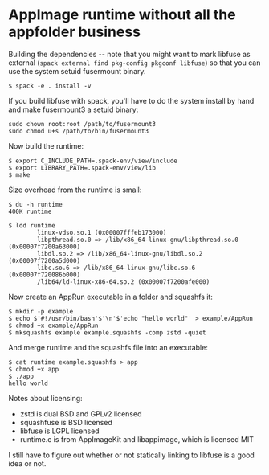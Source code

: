 # AppImage runtime without all the appfolder business

Building the dependencies -- note that you might want to mark libfuse as external (`spack external find pkg-config pkgconf libfuse`) so that you can use the system setuid fusermount binary.

```
$ spack -e . install -v
```
If you build libfuse with spack, you'll have to do the system install by hand and make fusermount3 a setuid binary:

```
sudo chown root:root /path/to/fusermount3
sudo chmod u+s /path/to/bin/fusermount3
```

Now build the runtime:

```
$ export C_INCLUDE_PATH=.spack-env/view/include
$ export LIBRARY_PATH=.spack-env/view/lib
$ make
```

Size overhead from the runtime is small:

```
$ du -h runtime
400K runtime

$ ldd runtime
        linux-vdso.so.1 (0x00007fffeb173000)
        libpthread.so.0 => /lib/x86_64-linux-gnu/libpthread.so.0 (0x00007f7200a63000)
        libdl.so.2 => /lib/x86_64-linux-gnu/libdl.so.2 (0x00007f7200a5d000)
        libc.so.6 => /lib/x86_64-linux-gnu/libc.so.6 (0x00007f720086b000)
        /lib64/ld-linux-x86-64.so.2 (0x00007f7200afe000)
```

Now create an AppRun executable in a folder and squashfs it:

```
$ mkdir -p example
$ echo $'#!/usr/bin/bash'$'\n'$'echo "hello world"' > example/AppRun
$ chmod +x example/AppRun
$ mksquashfs example example.squashfs -comp zstd -quiet
```

And merge runtime and the squashfs file into an executable:

```
$ cat runtime example.squashfs > app
$ chmod +x app
$ ./app
hello world
```

Notes about licensing:

- zstd is dual BSD and GPLv2 licensed
- squashfuse is BSD licensed
- libfuse is LGPL licensed
- runtime.c is from AppImageKit and libappimage, which is licensed MIT

I still have to figure out whether or not statically linking to libfuse is a good idea or not.
